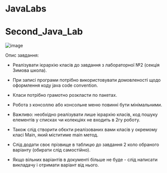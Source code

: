 # JavaLabs

# Second_Java_Lab

![image](https://user-images.githubusercontent.com/91155188/161729006-9622c3bc-2759-4954-b76f-82b097afab5e.png)

Опис завдання: 

- Реалізувати ієрархію класів до завдання з лабораторної №2 (секція Зимова школа).

- При записі програми потрібно використовувати домовленості щодо оформлення коду java code convention.

- Класи потрібно грамотно розкласти по пакетах.

- Робота з консоллю або консольне меню повинні бути мінімальними.

- Важливо: необхідно реалізувати лише ієрархію класів, код пошуку елементів у списках чи колекціях не входить в 2гу роботу.

- Також слід створити обєкти реалізованих вами класів у окремому класі Main, який міститиме main метод.

- Слід додати своє прізвище в таблицю до завдання 2 коло обраного варіанту (обирати слід самостійно).

- Якщо вільних варіантів в документі більше не буде - слід написати викладачу і отримати варіант від нього.
